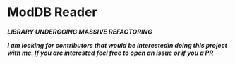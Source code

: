# ModDB Reader

***LIBRARY UNDERGOING MASSIVE REFACTORING***

***I am looking for contributors that would be interestedin doing this project with me. If you are interested
feel free to open an issue or if you a PR***
